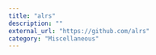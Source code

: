 ```yaml
---
title: "alrs"
description: ""
external_url: "https://github.com/alrs"
category: "Miscellaneous"
---
```

